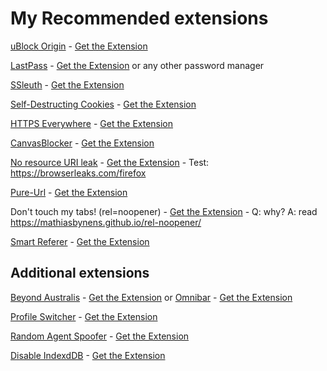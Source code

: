 # My Recommended extensions

[uBlock Origin](https://github.com/gorhill/uBlock) - [Get the Extension](https://addons.mozilla.org/en-US/firefox/addon/ublock-origin/)

[LastPass](https://lastpass.com/) - [Get the Extension](https://addons.mozilla.org/en-US/firefox/addon/lastpass-password-manager/) or any other password manager

[SSleuth](https://github.com/sibiantony/ssleuth/) - [Get the Extension](https://addons.mozilla.org/en-US/firefox/addon/ssleuth/)

[Self-Destructing Cookies](https://addons.mozilla.org/en-US/firefox/addon/self-destructing-cookies/) - [Get the Extension](https://addons.mozilla.org/en-US/firefox/addon/self-destructing-cookies/)

[HTTPS Everywhere](https://www.eff.org/https-everywhere) - [Get the Extension](https://addons.mozilla.org/en-US/firefox/addon/https-everywhere/)

[CanvasBlocker](https://github.com/kkapsner/CanvasBlocker/) - [Get the Extension](https://addons.mozilla.org/en-US/firefox/addon/canvasblocker/)

[No resource URI leak](https://notabug.org/desktopd/no-resource-uri-leak) - [Get the Extension](https://addons.mozilla.org/en-US/firefox/addon/no-resource-uri-leak/) - Test: https://browserleaks.com/firefox

[Pure-Url](http://veg.by/en/blog/category/firefox/) - [Get the Extension](https://addons.mozilla.org/en-US/firefox/addon/pure-url/)

Don't touch my tabs! (rel=noopener) - [Get the Extension](https://addons.mozilla.org/en-US/firefox/addon/dont-touch-my-tabs/) - Q: why? A: read https://mathiasbynens.github.io/rel-noopener/

[Smart Referer](https://github.com/meh/smart-referer) - [Get the Extension](https://addons.mozilla.org/en-US/firefox/addon/smart-referer/)

## Additional extensions

[Beyond Australis](https://github.com/Quicksaver/The-Fox--Only-Better) - [Get the Extension](https://addons.mozilla.org/en-US/firefox/addon/the-fox-only-better/) or [Omnibar](https://addons.mozilla.org/en-US/firefox/addon/omnibar/) - [Get the Extension](https://addons.mozilla.org/en-US/firefox/addon/omnibar/)

[Profile Switcher](https://freeshell.de/~kaosmos/profileswitcher-en.html) - [Get the Extension](https://addons.mozilla.org/en-US/firefox/addon/profileswitcher/)

[Random Agent Spoofer](https://github.com/dillbyrne/random-agent-spoofer) - [Get the Extension](https://addons.mozilla.org/en-US/firefox/addon/random-agent-spoofer/)

[Disable IndexdDB](https://github.com/ChrisAntaki/disable-indexeddb) - [Get the Extension](https://addons.mozilla.org/en-US/firefox/addon/disable-indexeddb/)
